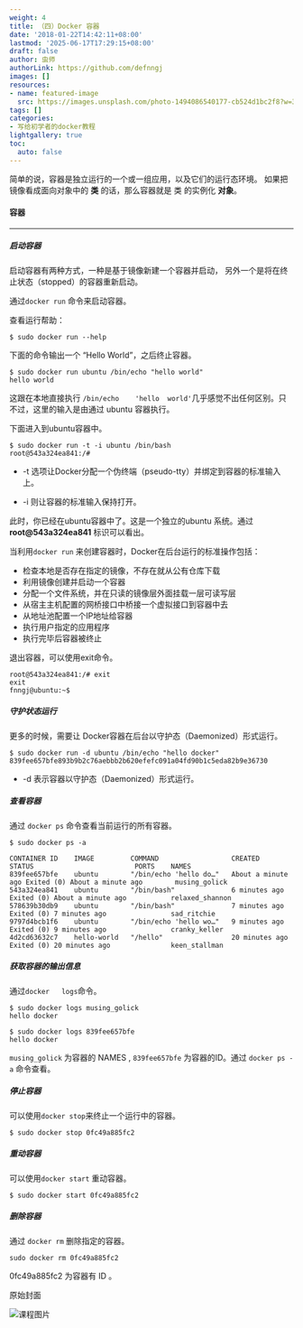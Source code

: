 ```yaml
---
weight: 4
title: （四）Docker 容器
date: '2018-01-22T14:42:11+08:00'
lastmod: '2025-06-17T17:29:15+08:00'
draft: false
author: 虫师
authorLink: https://github.com/defnngj
images: []
resources:
- name: featured-image
  src: https://images.unsplash.com/photo-1494086540177-cb524d1bc2f8?w=300
tags: []
categories:
- 写给初学者的docker教程
lightgallery: true
toc:
  auto: false
---
```




简单的说，容器是独立运行的一个或一组应用，以及它们的运行态环境。 如果把镜像看成面向对象中的 __类__ 的话，那么容器就是 类 的实例化 __对象__。

#### 容器
---

##### 启动容器

启动容器有两种方式，一种是基于镜像新建一个容器并启动， 另外一个是将在终止状态（stopped）的容器重新启动。

通过`docker run` 命令来启动容器。

查看运行帮助：
```
$ sudo docker run --help
```

下面的命令输出一个	“Hello	World”，之后终止容器。

```
$ sudo docker run ubuntu /bin/echo "hello world"
hello world
```
这跟在本地直接执行 `/bin/echo	'hello	world'`几乎感觉不出任何区别。只不过，这里的输入是由通过 ubuntu 容器执行。

下面进入到ubuntu容器中。

```
$ sudo docker run -t -i ubuntu /bin/bash
root@543a324ea841:/#
```

* -t	选项让Docker分配一个伪终端（pseudo-tty）并绑定到容器的标准输入上。

* -i	则让容器的标准输入保持打开。

此时，你已经在ubuntu容器中了。这是一个独立的ubuntu 系统。通过 __root@543a324ea841__ 标识可以看出。

当利用`docker run`	来创建容器时，Docker在后台运行的标准操作包括：

* 检查本地是否存在指定的镜像，不存在就从公有仓库下载
* 利用镜像创建并启动一个容器
* 分配一个文件系统，并在只读的镜像层外面挂载一层可读写层
* 从宿主主机配置的网桥接口中桥接一个虚拟接口到容器中去
* 从地址池配置一个IP地址给容器
* 执行用户指定的应用程序
* 执行完毕后容器被终止

退出容器，可以使用exit命令。
```
root@543a324ea841:/# exit  
exit
fnngj@ubuntu:~$
```

##### 守护状态运行

更多的时候，需要让	Docker容器在后台以守护态（Daemonized）形式运行。

```
$ sudo docker run -d ubuntu /bin/echo "hello docker"
839fee657bfe893b9b2c76aebbb2b620efefc091a04fd90b1c5eda82b9e36730
```
* -d  表示容器以守护态（Daemonized）形式运行。


##### 查看容器

通过 `docker ps` 命令查看当前运行的所有容器。

```
$ sudo docker ps -a

CONTAINER ID    IMAGE         COMMAND                  CREATED         STATUS                         PORTS    NAMES
839fee657bfe    ubuntu        "/bin/echo 'hello do…"   About a minute ago Exited (0) About a minute ago        musing_golick
543a324ea841    ubuntu        "/bin/bash"              6 minutes ago   Exited (0) About a minute ago           relaxed_shannon
578639b30db9    ubuntu        "/bin/bash"              7 minutes ago   Exited (0) 7 minutes ago                sad_ritchie
9797d4bcb1f6    ubuntu        "/bin/echo 'hello wo…"   9 minutes ago   Exited (0) 9 minutes ago                cranky_keller
4d2cd63632c7    hello-world   "/hello"                 20 minutes ago  Exited (0) 20 minutes ago               keen_stallman

```

##### 获取容器的输出信息

通过`docker	logs`命令。

```
$ sudo docker logs musing_golick
hello docker

$ sudo docker logs 839fee657bfe
hello docker
```
`musing_golick` 为容器的 NAMES , `839fee657bfe` 为容器的ID。通过 `docker ps -a` 命令查看。


##### 停止容器

可以使用`docker	stop`来终止一个运行中的容器。

```
$ sudo docker stop 0fc49a885fc2
```

##### 重动容器

可以使用`docker	start` 重动容器。

```
$ sudo docker start 0fc49a885fc2
```

##### 删除容器

通过 `docker rm` 删除指定的容器。

```
sudo docker rm 0fc49a885fc2
```
0fc49a885fc2 为容器有 ID 。




原始封面

![课程图片](https://images.unsplash.com/photo-1494086540177-cb524d1bc2f8?w=300)

